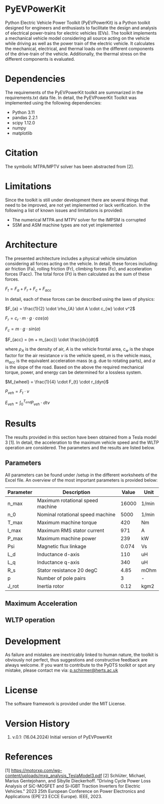 # PyEVPowerKit
Python Electric Vehicle Power Toolkit (PyEVPowerKit) is a Python toolkit designed for engineers and enthusiasts to 
facilitate the design and analysis of electrical power-trains for electric vehicles (EVs). The toolkit implements a
mechanical vehicle model considering all source acting on the vehicle while driving as well as the power train of the 
electric vehicle. It calculates the mechanical, electrical, and thermal loads on the different components of the drive-train
of the vehicle. Additionally, the thermal stress on the different components is evaluated.


# Dependencies
The requirements of the PyEVPowerKit toolkit are summarized in the requirements.txt data file. In detail, the PyEVPowerKit
Toolkit was implemented using the following dependencies:
- Python 3.11
- pandas 2.2.1
- scipy 1.12.0
- numpy
- matplotlib


# Citation 
The symbolic MTPA/MPTV solver has been abstracted from [2].


# Limitations
Since the toolkit is still under development there are several things that need to be improved, are not yet implemented 
or lack verification. In the following a list of known issues and limitations is provided:
- The numerical MTPA and MTPV solver for the IMPSM is corrupted
- SSM and ASM machine types are not yet implemented

# Architecture
The presented architecture includes a physical vehicle simulation considering all forces acting on the vehicle. In detail,
these forces including: air friction (Fa), rolling friction (Fr), climbing forces (Fc), and acceleration forces (Facc).
The total force (Ft) is then calculated as the sum of these forces.

$F_{t} = F_{a} + F_{r} + F_{c} + F_{acc}$                                       

In detail, each of these forces can be described using the laws of physics:

$F_{a} = \frac{1}{2} \cdot \rho_{A} \dot A \cdot c_{w} \cdot v^2$                

$F_{r} = c_{r} \cdot m \cdot g \cdot cos(\alpha)$                             

$F_{c} = m \cdot g \cdot sin(\alpha)$                                          

$F_{acc} = (m + m_{acc}) \cdot \frac{dv}{dt}$                                   

where $\rho_{A}$ is the density of air, $A$ is the vehicle frontal area, $c_{w}$ is the shape factor for the air resistance
$v$ is the vehicle speed, $m$ is the vehicle mass, $m_{acc}$ is the equivalent acceleration mass (e.g. due to rotating 
parts), and $\alpha$ is the slope of the road. Based on the above the required mechanical torque, power, and energy can 
be determined for a lossless system.

$M_{wheel} = \frac{1}{4} \cdot F_{t} \cdot r_{dyn}$     

$P_{veh} = F_{t} \cdot v$  

$E_{veh} = \int_{0}^{T_{end}} P_{veh} \cdot dt v$                                                             


# Results
The results provided in this section have been obtained from a Tesla model 3 [1]. In detail, the acceleration to the 
maximum vehicle speed and the WLTP operation are considered. The parameters and the results are listed below.

## Parameters
All parameters can be found under /setup in the different worksheets of the Excel file. An overview of the most important
parameters is provided below:

| Parameter | Description                      | Value | Unit  |
|-----------|----------------------------------|-------|-------|
| n_max     | Maximum rotational speed machine | 16000 | 1/min |
| n_0       | Nominal rotational speed machine | 5000  | 1/min |
| T_max     | Maximum machine torque           | 420   | Nm    |
| I_max     | Maximum RMS stator current       | 971   | A     |
| P_max     | Maximum machine power            | 239   | kW    |
| Psi       | Magnetic flux linkage            | 0.074 | Vs    |
| L_d       | Inductance d-axis                | 110   | uH    |
| L_q       | Inductance q-axis                | 340   | uH    |
| R_s       | Stator resistance 20 degC        | 4.85  | mOhm  |
| p         | Number of pole pairs             | 3     | -     |
| J_rot     | Inertia rotor                    | 0.12  | kgm2  |

## Maximum Acceleration

## WLTP operation

# Development
As failure and mistakes are inextricably linked to human nature, the toolkit is obviously not perfect, 
thus suggestions and constructive feedback are always welcome. If you want to contribute to the PyDTS
toolkit or spot any mistake, please contact me via: p.schirmer@herts.ac.uk


# License
The software framework is provided under the MIT License.


# Version History
1) v.0.1: (16.04.2024) Initial version of PyEVPowerKit

# References
[1] https://motorxp.com/wp-content/uploads/mxp_analysis_TeslaModel3.pdf
[2] Schlüter, Michael, Marius Gentejohann, and Sibylle Dieckerhoff. "Driving Cycle Power Loss Analysis of SiC-MOSFET 
and Si-IGBT Traction Inverters for Electric Vehicles." 2023 25th European Conference on Power Electronics and
Applications (EPE'23 ECCE Europe). IEEE, 2023.